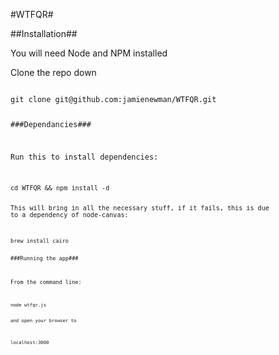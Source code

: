 #WTFQR#

##Installation##

You will need Node and NPM installed

Clone the repo down

<code>
git clone git@github.com:jamienewman/WTFQR.git

###Dependancies###

Run this to install dependencies:

<code>
cd WTFQR && npm install -d

This will bring in all the necessary stuff, if it fails, this is due to a dependency of node-canvas:

<code>
brew install cairo

###Running the app###

From the command line:

<code>
node wtfqr.js

and open your browser to

<a>
localhost:3000